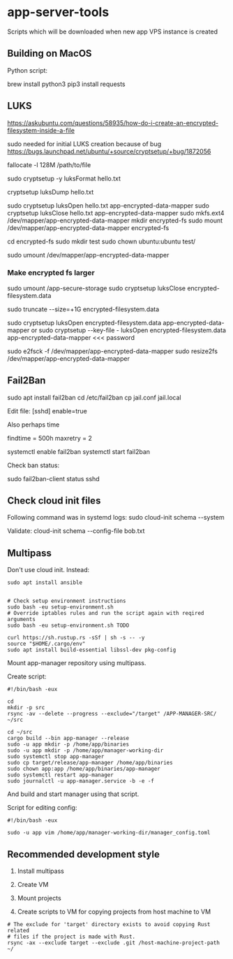 # app-server-tools
Scripts which will be downloaded when new app VPS instance is created

## Building on MacOS

Python script:

brew install python3
pip3 install requests


## LUKS

https://askubuntu.com/questions/58935/how-do-i-create-an-encrypted-filesystem-inside-a-file

sudo needed for initial LUKS creation because of bug
https://bugs.launchpad.net/ubuntu/+source/cryptsetup/+bug/1872056


fallocate -l 128M /path/to/file

sudo cryptsetup -y luksFormat hello.txt


cryptsetup luksDump hello.txt

sudo cryptsetup luksOpen hello.txt app-encrypted-data-mapper
sudo cryptsetup luksClose hello.txt app-encrypted-data-mapper
sudo mkfs.ext4 /dev/mapper/app-encrypted-data-mapper
mkdir encrypted-fs
sudo mount /dev/mapper/app-encrypted-data-mapper encrypted-fs

cd encrypted-fs
sudo mkdir test
sudo chown ubuntu:ubuntu test/

sudo umount /dev/mapper/app-encrypted-data-mapper

### Make encrypted fs larger

sudo umount /app-secure-storage
sudo cryptsetup luksClose encrypted-filesystem.data

sudo truncate --size=+1G encrypted-filesystem.data

sudo cryptsetup luksOpen encrypted-filesystem.data app-encrypted-data-mapper
or
sudo cryptsetup --key-file - luksOpen encrypted-filesystem.data app-encrypted-data-mapper <<< password

sudo e2fsck -f /dev/mapper/app-encrypted-data-mapper
sudo resize2fs /dev/mapper/app-encrypted-data-mapper


## Fail2Ban

sudo apt install fail2ban
cd /etc/fail2ban
cp jail.conf jail.local


Edit file:
[sshd]
enable=true

Also perhaps time

findtime = 500h
maxretry = 2

systemctl enable fail2ban
systemctl start fail2ban

Check ban status:

sudo fail2ban-client status sshd


## Check cloud init files

Following command was in systemd logs:
sudo cloud-init schema --system

Validate:
cloud-init schema --config-file bob.txt

## Multipass

Don't use cloud init. Instead:

```
sudo apt install ansible


# Check setup environment instructions
sudo bash -eu setup-environment.sh
# Override iptables rules and run the script again with reqired arguments
sudo bash -eu setup-environment.sh TODO

curl https://sh.rustup.rs -sSf | sh -s -- -y
source "$HOME/.cargo/env"
sudo apt install build-essential libssl-dev pkg-config
```

Mount app-manager repository using multipass.

Create script:

```
#!/bin/bash -eux

cd
mkdir -p src
rsync -av --delete --progress --exclude="/target" /APP-MANAGER-SRC/ ~/src

cd ~/src
cargo build --bin app-manager --release
sudo -u app mkdir -p /home/app/binaries
sudo -u app mkdir -p /home/app/manager-working-dir
sudo systemctl stop app-manager
sudo cp target/release/app-manager /home/app/binaries
sudo chown app:app /home/app/binaries/app-manager
sudo systemctl restart app-manager
sudo journalctl -u app-manager.service -b -e -f
```

And build and start manager using that script.

Script for editing config:

```
#!/bin/bash -eux

sudo -u app vim /home/app/manager-working-dir/manager_config.toml
```

## Recommended development style

1. Install multipass

2. Create VM

3. Mount projects

4. Create scripts to VM for copying projects from host machine to VM

```
# The exclude for 'target' directory exists to avoid copying Rust related
# files if the project is made with Rust.
rsync -ax --exclude target --exclude .git /host-machine-project-path ~/
```
